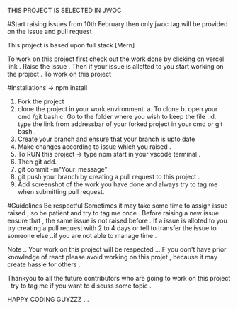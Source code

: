 THIS PROJECT IS SELECTED IN JWOC 

#Start raising issues from 10th February then only jwoc tag will be provided on the issue and pull request

This project is based upon full stack [Mern]

To work on this project first check out the work done by clicking on vercel link .
Raise the issue . 
Then if your issue is allotted to you start working on the project .
To work on this project 

#Installations 
-> npm install

1. Fork the project
2. clone the project in your work environment.
   a. To clone
   b. open your cmd /git bash
   c. Go to the folder where you wish to keep the file .
   d. type the link from addressbar of your forked project in your cmd or git bash .
3. Create your branch and ensure that your branch is upto date 
4. Make changes according to issue which you raised .
5. To RUN this project -> type npm start in your vscode terminal .
6. Then git add.
7. git commit -m"Your_message"
8. git push your branch by creating a pull request to this project .
9. Add screenshot of the work you have done and always try to tag me when submitting pull request.


#Guidelines 
Be respectful 
Sometimes it may take some time to assign issue raised , so be patient and try to tag me once .
Before raising a new issue ensure that , the same issue is not raised before .
If a issue is alloted to you try creating a pull request with 2 to 4 days or tell to transfer the issue to someone else ..if you are not able to manage time .

Note .. Your work on this project will be respected ...IF you don't have prior knowledge of react please avoid working on this projet , because it may create hassle for others .

Thankyou to all the future contributors who are going to work on this project , try to tag me if you want to discuss some topic . 


 HAPPY CODING GUYZZZ ...
    
   
